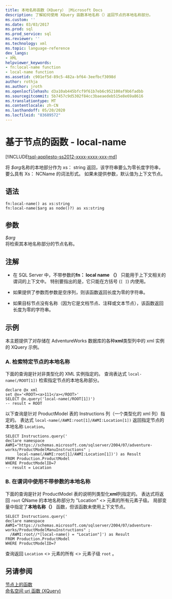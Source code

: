 ```yaml
---
title: 本地名称函数（XQuery） |Microsoft Docs
description: 了解如何使用 XQuery 函数本地名称（）返回节点的本地名称部分。
ms.custom: ''
ms.date: 03/03/2017
ms.prod: sql
ms.prod_service: sql
ms.reviewer: ''
ms.technology: xml
ms.topic: language-reference
dev_langs:
- XML
helpviewer_keywords:
- fn:local-name function
- local-name function
ms.assetid: c901ef5d-89c5-482a-bf64-3eefbcf3098d
author: rothja
ms.author: jroth
ms.openlocfilehash: d3a10ab445bfcf9f61b7eb6c952100af9b6fadbb
ms.sourcegitcommit: 5b7457c9d5302f84cc3baeaedeb515e8e69a8616
ms.translationtype: MT
ms.contentlocale: zh-CN
ms.lasthandoff: 05/20/2020
ms.locfileid: "83689572"
---
```

# <a name="functions-on-nodes---local-name"></a>基于节点的函数 - local-name
[!INCLUDE[tsql-appliesto-ss2012-xxxx-xxxx-xxx-md](../includes/tsql-appliesto-ss2012-xxxx-xxxx-xxx-md.md)]

  将 *$arg*名称的本地部分作为 xs： string 返回，该字符串要么为零长度字符串，要么具有 Xs： NCName 的词法形式。 如果未提供参数，默认值为上下文节点。  
  
## <a name="syntax"></a>语法  
  
```  
fn:local-name() as xs:string  
fn:local-name($arg as node()?) as xs:string  
```  
  
## <a name="arguments"></a>参数  
 *$arg*  
 将检索其本地名称部分的节点名称。  
  
## <a name="remarks"></a>注解  
  
-   在 SQL Server 中，不带参数的**fn： local name （）** 只能用于上下文相关的谓词的上下文中。 特别要指出的是，它只能在方括号 (`[ ]`) 内使用。  
  
-   如果提供了参数而参数是空序列，则该函数返回长度为零的字符串。  
  
-   如果目标节点没有名称（因为它是文档节点、注释或文本节点），该函数返回长度为零的字符串。  
  
## <a name="examples"></a>示例  
 本主题提供了对存储在 AdventureWorks 数据库的各种**xml**类型列中的 xml 实例的 XQuery 示例。  
  
### <a name="a-retrieve-local-name-of-a-specific-node"></a>A. 检索特定节点的本地名称  
 下面的查询是针对非类型化的 XML 实例指定的。 查询表达式 `local-name(/ROOT[1])` 检索指定节点的本地名称部分。  
  
```  
declare @x xml  
set @x='<ROOT><a>111</a></ROOT>'  
SELECT @x.query('local-name(/ROOT[1])')  
-- result = ROOT  
```  
  
 以下查询是针对 ProductModel 表的 Instructions 列（一个类型化的 xml 列）指定的。 表达式 `local-name(/AWMI:root[1]/AWMI:Location[1])` 返回指定节点的本地名称 `Location`。  
  
```  
SELECT Instructions.query('  
declare namespace AWMI="https://schemas.microsoft.com/sqlserver/2004/07/adventure-works/ProductModelManuInstructions" ;  
     local-name(/AWMI:root[1]/AWMI:Location[1])') as Result  
FROM Production.ProductModel  
WHERE ProductModelID=7  
-- result = Location  
```  
  
### <a name="b-using-local-name-without-argument-in-a-predicate"></a>B. 在谓词中使用不带参数的本地名称  
 下面的查询是针对 ProductModel 表的说明列类型化**xml**列指定的。 表达式将返回 `root` QName 的本地名称部分为 "Location" <> 元素的所有元素子级。 局部变量中指定了**本地名称（）** 函数，但该函数未使用上下文节点。  
  
```  
SELECT Instructions.query('  
declare namespace AWMI="https://schemas.microsoft.com/sqlserver/2004/07/adventure-works/ProductModelManuInstructions" ;  
  /AWMI:root//*[local-name() = "Location"]') as Result  
FROM Production.ProductModel  
WHERE ProductModelID=7  
```  
  
 查询返回 `Location` <> 元素的所有 <> 元素子级 `root` 。  
  
## <a name="see-also"></a>另请参阅  
 [节点上的函数](https://msdn.microsoft.com/library/09a8affa-3341-4f50-aebc-fdf529e00c08)   
 [命名空间 uri 函数 &#40;XQuery&#41;](../xquery/functions-on-nodes-namespace-uri.md)  
  
  
